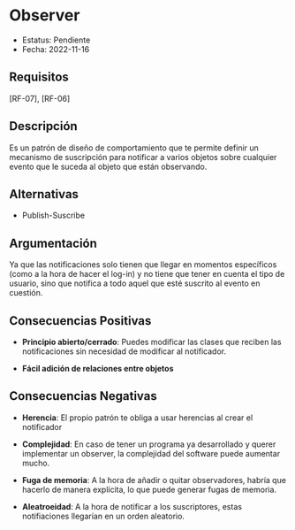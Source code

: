 # Observer
  - Estatus: Pendiente
  - Fecha: 2022-11-16

## Requisitos 

[RF-07], [RF-06]

## Descripción

Es un patrón de diseño de comportamiento que te permite definir un mecanismo de suscripción para notificar a varios objetos sobre cualquier evento que le suceda al objeto que están observando.

## Alternativas

   - Publish-Suscribe

## Argumentación

Ya que las notificaciones solo tienen que llegar en momentos específicos (como a la hora de hacer el log-in) y no tiene que tener en cuenta el tipo de usuario, sino que notifica a todo aquel que esté suscrito al evento en cuestión.

## Consecuencias Positivas

   - **Principio abierto/cerrado**: Puedes modificar las clases que reciben las notificaciones sin necesidad de modificar al notificador.
   
   - **Fácil adición de relaciones entre objetos**
   
## Consecuencias Negativas
   - **Herencia**: El propio patrón te obliga a usar herencias al crear el notificador
   
   - **Complejidad**: En caso de tener un programa ya desarrollado y querer implementar un observer, la complejidad del software puede aumentar mucho.

   - **Fuga de memoria**: A la hora de añadir o quitar observadores, habría que hacerlo de manera explícita, lo que puede generar fugas de memoria.

   - **Aleatroeidad**: A la hora de notificar a los suscriptores, estas notifiaciones llegarían en un orden aleatorio.

